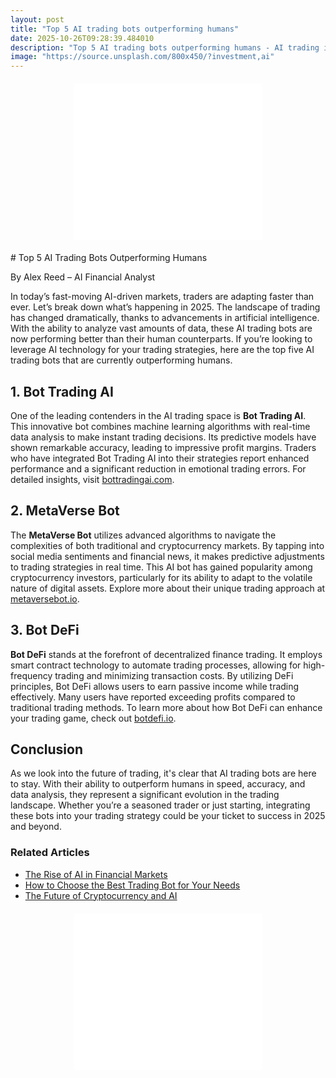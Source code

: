 ```yaml
---
layout: post
title: "Top 5 AI trading bots outperforming humans"
date: 2025-10-26T09:28:39.484010
description: "Top 5 AI trading bots outperforming humans - AI trading insights"
image: "https://source.unsplash.com/800x450/?investment,ai"
---
```

<!-- Ad -->
<div class="ad-banner" style="text-align:center;margin:20px auto;">
  <script async="async" data-cfasync="false"
    src="//pl27891709.effectivegatecpm.com/4955a0184593e15cf0c89752f04aab3a/invoke.js">
  </script>
  <div id="container-4955a0184593e15cf0c89752f04aab3a"></div>
  <iframe src="//pl27891709.effectivegatecpm.com/4955a0184593e15cf0c89752f04aab3a/invoke.js" 
    style="width:300px;height:250px;border:none;overflow:hidden;"></iframe>
</div>
# Top 5 AI Trading Bots Outperforming Humans

By Alex Reed – AI Financial Analyst

In today’s fast-moving AI-driven markets, traders are adapting faster than ever. Let’s break down what’s happening in 2025. The landscape of trading has changed dramatically, thanks to advancements in artificial intelligence. With the ability to analyze vast amounts of data, these AI trading bots are now performing better than their human counterparts. If you’re looking to leverage AI technology for your trading strategies, here are the top five AI trading bots that are currently outperforming humans.

## 1. Bot Trading AI

One of the leading contenders in the AI trading space is **Bot Trading AI**. This innovative bot combines machine learning algorithms with real-time data analysis to make instant trading decisions. Its predictive models have shown remarkable accuracy, leading to impressive profit margins. Traders who have integrated Bot Trading AI into their strategies report enhanced performance and a significant reduction in emotional trading errors. For detailed insights, visit [bottradingai.com](https://www.bottradingai.com).

## 2. MetaVerse Bot

The **MetaVerse Bot** utilizes advanced algorithms to navigate the complexities of both traditional and cryptocurrency markets. By tapping into social media sentiments and financial news, it makes predictive adjustments to trading strategies in real time. This AI bot has gained popularity among cryptocurrency investors, particularly for its ability to adapt to the volatile nature of digital assets. Explore more about their unique trading approach at [metaversebot.io](https://www.metaversebot.io).

## 3. Bot DeFi

**Bot DeFi** stands at the forefront of decentralized finance trading. It employs smart contract technology to automate trading processes, allowing for high-frequency trading and minimizing transaction costs. By utilizing DeFi principles, Bot DeFi allows users to earn passive income while trading effectively. Many users have reported exceeding profits compared to traditional trading methods. To learn more about how Bot DeFi can enhance your trading game, check out [botdefi.io](https://www.botdefi.io).

## Conclusion

As we look into the future of trading, it's clear that AI trading bots are here to stay. With their ability to outperform humans in speed, accuracy, and data analysis, they represent a significant evolution in the trading landscape. Whether you’re a seasoned trader or just starting, integrating these bots into your trading strategy could be your ticket to success in 2025 and beyond.

### Related Articles
- [The Rise of AI in Financial Markets](#)
- [How to Choose the Best Trading Bot for Your Needs](#)
- [The Future of Cryptocurrency and AI](#)

<!-- Ad -->
<div class="ad-banner" style="text-align:center;margin:20px auto;">
  <script async="async" data-cfasync="false"
    src="//pl27891709.effectivegatecpm.com/4955a0184593e15cf0c89752f04aab3a/invoke.js">
  </script>
  <div id="container-4955a0184593e15cf0c89752f04aab3a"></div>
  <iframe src="//pl27891709.effectivegatecpm.com/4955a0184593e15cf0c89752f04aab3a/invoke.js" 
    style="width:300px;height:250px;border:none;overflow:hidden;"></iframe>
</div>
